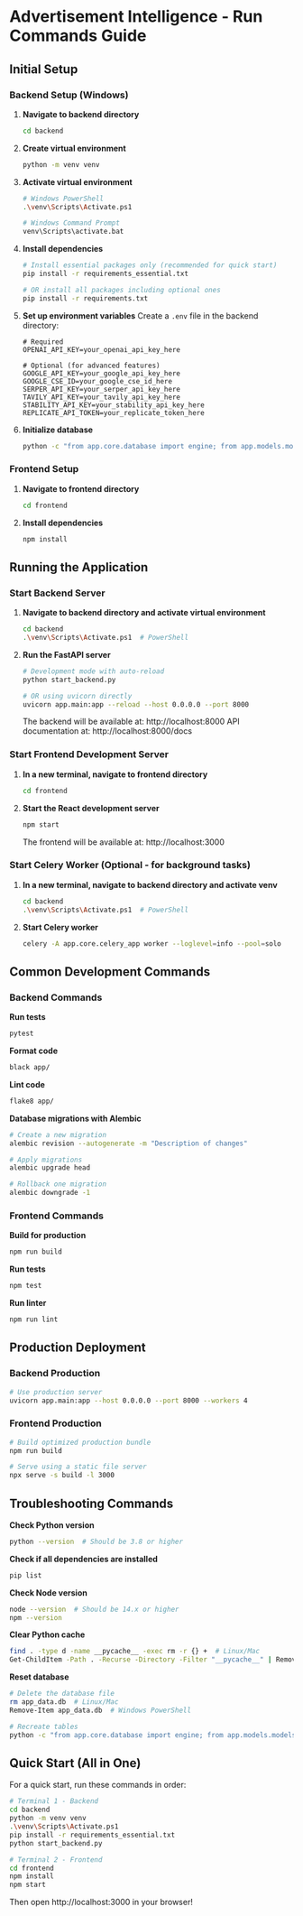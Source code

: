 # Advertisement Intelligence - Run Commands Guide

## Initial Setup

### Backend Setup (Windows)

1. **Navigate to backend directory**
   ```bash
   cd backend
   ```

2. **Create virtual environment**
   ```bash
   python -m venv venv
   ```

3. **Activate virtual environment**
   ```bash
   # Windows PowerShell
   .\venv\Scripts\Activate.ps1
   
   # Windows Command Prompt
   venv\Scripts\activate.bat
   ```

4. **Install dependencies**
   ```bash
   # Install essential packages only (recommended for quick start)
   pip install -r requirements_essential.txt
   
   # OR install all packages including optional ones
   pip install -r requirements.txt
   ```

5. **Set up environment variables**
   Create a `.env` file in the backend directory:
   ```env
   # Required
   OPENAI_API_KEY=your_openai_api_key_here
   
   # Optional (for advanced features)
   GOOGLE_API_KEY=your_google_api_key_here
   GOOGLE_CSE_ID=your_google_cse_id_here
   SERPER_API_KEY=your_serper_api_key_here
   TAVILY_API_KEY=your_tavily_api_key_here
   STABILITY_API_KEY=your_stability_api_key_here
   REPLICATE_API_TOKEN=your_replicate_token_here
   ```

6. **Initialize database**
   ```bash
   python -c "from app.core.database import engine; from app.models.models import Base; Base.metadata.create_all(bind=engine)"
   ```

### Frontend Setup

1. **Navigate to frontend directory**
   ```bash
   cd frontend
   ```

2. **Install dependencies**
   ```bash
   npm install
   ```

## Running the Application

### Start Backend Server

1. **Navigate to backend directory and activate virtual environment**
   ```bash
   cd backend
   .\venv\Scripts\Activate.ps1  # PowerShell
   ```

2. **Run the FastAPI server**
   ```bash
   # Development mode with auto-reload
   python start_backend.py
   
   # OR using uvicorn directly
   uvicorn app.main:app --reload --host 0.0.0.0 --port 8000
   ```

   The backend will be available at: http://localhost:8000
   API documentation at: http://localhost:8000/docs

### Start Frontend Development Server

1. **In a new terminal, navigate to frontend directory**
   ```bash
   cd frontend
   ```

2. **Start the React development server**
   ```bash
   npm start
   ```

   The frontend will be available at: http://localhost:3000

### Start Celery Worker (Optional - for background tasks)

1. **In a new terminal, navigate to backend directory and activate venv**
   ```bash
   cd backend
   .\venv\Scripts\Activate.ps1  # PowerShell
   ```

2. **Start Celery worker**
   ```bash
   celery -A app.core.celery_app worker --loglevel=info --pool=solo
   ```

## Common Development Commands

### Backend Commands

**Run tests**
```bash
pytest
```

**Format code**
```bash
black app/
```

**Lint code**
```bash
flake8 app/
```

**Database migrations with Alembic**
```bash
# Create a new migration
alembic revision --autogenerate -m "Description of changes"

# Apply migrations
alembic upgrade head

# Rollback one migration
alembic downgrade -1
```

### Frontend Commands

**Build for production**
```bash
npm run build
```

**Run tests**
```bash
npm test
```

**Run linter**
```bash
npm run lint
```

## Production Deployment

### Backend Production

```bash
# Use production server
uvicorn app.main:app --host 0.0.0.0 --port 8000 --workers 4
```

### Frontend Production

```bash
# Build optimized production bundle
npm run build

# Serve using a static file server
npx serve -s build -l 3000
```

## Troubleshooting Commands

**Check Python version**
```bash
python --version  # Should be 3.8 or higher
```

**Check if all dependencies are installed**
```bash
pip list
```

**Check Node version**
```bash
node --version  # Should be 14.x or higher
npm --version
```

**Clear Python cache**
```bash
find . -type d -name __pycache__ -exec rm -r {} +  # Linux/Mac
Get-ChildItem -Path . -Recurse -Directory -Filter "__pycache__" | Remove-Item -Recurse -Force  # Windows PowerShell
```

**Reset database**
```bash
# Delete the database file
rm app_data.db  # Linux/Mac
Remove-Item app_data.db  # Windows PowerShell

# Recreate tables
python -c "from app.core.database import engine; from app.models.models import Base; Base.metadata.create_all(bind=engine)"
```

## Quick Start (All in One)

For a quick start, run these commands in order:

```bash
# Terminal 1 - Backend
cd backend
python -m venv venv
.\venv\Scripts\Activate.ps1
pip install -r requirements_essential.txt
python start_backend.py

# Terminal 2 - Frontend
cd frontend
npm install
npm start
```

Then open http://localhost:3000 in your browser!
